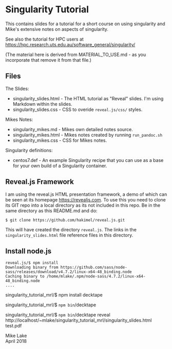 # Singularity Tutorial

This contains slides for a tutorial for a short course on using singularity 
and Mike's extensive notes on aspects of singularity.

See also the tutorial for HPC users at 
<https://hpc.research.uts.edu.au/software_general/singularity/> 

(The material here is derived from MATERIAL_TO_USE.md - as you incorporate that
remove it from that file.)

## Files

The Slides:   
  - singularity_slides.html - The HTML tutorial as "Reveal" slides. I'm using Markdown within the slides.
  - singularity_slides.css  - CSS to overide `reveal.js/css/` styles.

Mikes Notes:  
  - singularity_mikes.md - Mikes own detailed notes source. 
  - singularity_mikes.html - Mikes notes created by running `run_pandoc.sh` 
  - singularity_mikes.css - CSS for Mikes notes.

Singularity definitions:  
  - centos7.def - An example Singularity recipe that you can use as a base 
    for your own build of a Singularity container.

## Reveal.js Framework 

I am using the reveal.js HTML presentation framework, a demo of which can be seen at 
its homepage <https://revealjs.com>.
To use this you need to clone its GIT repo into a local directory as its not
included in this repo. Be in the same directory as this README.md and do:

    $ git clone https://github.com/hakimel/reveal.js.git
    
This will have created the directory `reveal.js`. The links in the `singularity_slides.html` 
file reference files in this directory.  

## Install node.js

    reveal.js/$ npm install
    Downloading binary from https://github.com/sass/node-sass/releases/download/v4.7.2/linux-x64-48_binding.node
    Caching binary to /home/mlake/.npm/node-sass/4.7.2/linux-x64-48_binding.node
    ....


singularity_tutorial_mrl/$ npm install decktape

singularity_tutorial_mrl/$ `npm bin`/decktape


singularity_tutorial_mrl/$ `npm bin`/decktape reveal http://localhost/~mlake/singularity_tutorial_mrl/singularity_slides.html test.pdf



Mike Lake  
April 2018

